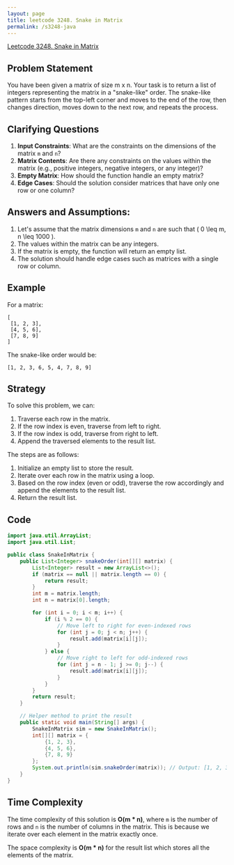```yaml
---
layout: page
title: leetcode 3248. Snake in Matrix
permalink: /s3248-java
---
```

[Leetcode 3248. Snake in Matrix](https://algoadvance.github.io/algoadvance/l3248)
## Problem Statement
You have been given a matrix of size m x n. Your task is to return a list of integers representing the matrix in a "snake-like" order. The snake-like pattern starts from the top-left corner and moves to the end of the row, then changes direction, moves down to the next row, and repeats the process.

## Clarifying Questions
1. **Input Constraints**: What are the constraints on the dimensions of the matrix `m` and `n`?
2. **Matrix Contents**: Are there any constraints on the values within the matrix (e.g., positive integers, negative integers, or any integer)?
3. **Empty Matrix**: How should the function handle an empty matrix?
4. **Edge Cases**: Should the solution consider matrices that have only one row or one column?

## Answers and Assumptions:
1. Let's assume that the matrix dimensions `m` and `n` are such that \( 0 \leq m, n \leq 1000 \).
2. The values within the matrix can be any integers.
3. If the matrix is empty, the function will return an empty list.
4. The solution should handle edge cases such as matrices with a single row or column.

## Example

For a matrix:
```
[
 [1, 2, 3],
 [4, 5, 6],
 [7, 8, 9]
]
```

The snake-like order would be:
```
[1, 2, 3, 6, 5, 4, 7, 8, 9]
```

## Strategy
To solve this problem, we can:
1. Traverse each row in the matrix.
2. If the row index is even, traverse from left to right.
3. If the row index is odd, traverse from right to left.
4. Append the traversed elements to the result list.

The steps are as follows:
1. Initialize an empty list to store the result.
2. Iterate over each row in the matrix using a loop.
3. Based on the row index (even or odd), traverse the row accordingly and append the elements to the result list.
4. Return the result list.

## Code
```java
import java.util.ArrayList;
import java.util.List;

public class SnakeInMatrix {
    public List<Integer> snakeOrder(int[][] matrix) {
        List<Integer> result = new ArrayList<>();
        if (matrix == null || matrix.length == 0) {
            return result;
        }
        int m = matrix.length;
        int n = matrix[0].length;

        for (int i = 0; i < m; i++) {
            if (i % 2 == 0) {
                // Move left to right for even-indexed rows
                for (int j = 0; j < n; j++) {
                    result.add(matrix[i][j]);
                }
            } else {
                // Move right to left for odd-indexed rows
                for (int j = n - 1; j >= 0; j--) {
                    result.add(matrix[i][j]);
                }
            }
        }
        return result;
    }

    // Helper method to print the result
    public static void main(String[] args) {
        SnakeInMatrix sim = new SnakeInMatrix();
        int[][] matrix = {
            {1, 2, 3},
            {4, 5, 6},
            {7, 8, 9}
        };
        System.out.println(sim.snakeOrder(matrix)); // Output: [1, 2, 3, 6, 5, 4, 7, 8, 9]
    }
}
```

## Time Complexity
The time complexity of this solution is **O(m * n)**, where `m` is the number of rows and `n` is the number of columns in the matrix. This is because we iterate over each element in the matrix exactly once.

The space complexity is **O(m * n)** for the result list which stores all the elements of the matrix.